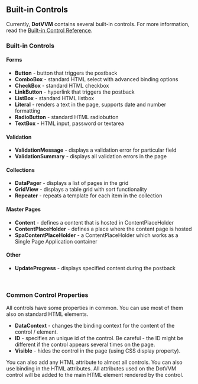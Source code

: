 ## Built-in Controls

Currently, **DotVVM** contains several built-in controls.
For more information, read the [Built-in Control Reference](/docs/tutorials/control-reference-builtin).

### Built-in Controls

#### Forms
+ **Button** - button that triggers the postback
+ **ComboBox** - standard HTML select with advanced binding options
+ **CheckBox** - standard HTML checkbox
+ **LinkButton** - hyperlink that triggers the postback
+ **ListBox** - standard HTML listbox
+ **Literal** - renders a text in the page, supports date and number formatting
+ **RadioButton** - standard HTML radiobutton
+ **TextBox** - HTML input, password or textarea

#### Validation
+ **ValidationMessage** - displays a validation error for particular field
+ **ValidationSummary** - displays all validation errors in the page

#### Collections
+ **DataPager** - displays a list of pages in the grid
+ **GridView** - displays a table grid with sort functionality
+ **Repeater** - repeats a template for each item in the collection

#### Master Pages
+ **Content** - defines a content that is hosted in ContentPlaceHolder
+ **ContentPlaceHolder** - defines a place where the content page is hosted
+ **SpaContentPlaceHolder** - a ContentPlaceHolder which works as a Single Page Application container

#### Other
+ **UpdateProgress** - displays specified content during the postback

&nbsp;

### Common Control Properties

All controls have some properties in common. You can use most of them also on standard HTML elements.

+ **DataContext** - changes the binding context for the content of the control / element.
+ **ID** - specifies an unique id of the control. Be careful - the ID might be different if the control appears several times on the page.
+ **Visible** - hides the control in the page (using CSS display property).

You can also add any HTML attribute to almost all controls. You can also use binding in the HTML attributes.
All attributes used on the DotVVM control will be added to the main HTML element rendered by the control.
